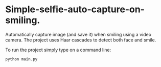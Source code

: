 # Simple-selfie-auto-capture-on-smiling.
Automatically capture image (and save it) when smiling using a video camera. The project uses Haar cascades to detect both face and smile.

To run the project simply type on a command line:
```
python main.py
```
